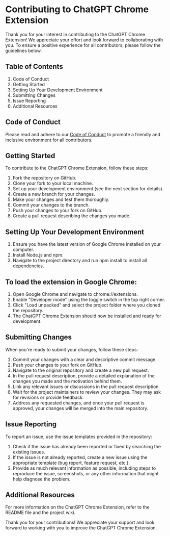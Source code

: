 # Contributing to ChatGPT Chrome Extension

Thank you for your interest in contributing to the ChatGPT Chrome Extension! We appreciate your effort and look forward to collaborating with you. To ensure a positive experience for all contributors, please follow the guidelines below.

## Table of Contents
1. Code of Conduct
2. Getting Started
3. Setting Up Your Development Environment
4. Submitting Changes
5. Issue Reporting
6. Additional Resources

## Code of Conduct
Please read and adhere to our [Code of Conduct]() to promote a friendly and inclusive environment for all contributors.

## Getting Started
To contribute to the ChatGPT Chrome Extension, follow these steps:

1. Fork the repository on GitHub.
2. Clone your fork to your local machine.
3. Set up your development environment (see the next section for details).
4. Create a new branch for your changes.
5. Make your changes and test them thoroughly.
6. Commit your changes to the branch.
7. Push your changes to your fork on GitHub.
8. Create a pull request describing the changes you made.

## Setting Up Your Development Environment
1. Ensure you have the latest version of Google Chrome installed on your computer.
2. Install Node.js and npm.
3. Navigate to the project directory and run npm install to install all dependencies.

## To load the extension in Google Chrome:

1. Open Google Chrome and navigate to chrome://extensions.
2. Enable "Developer mode" using the toggle switch in the top right corner.
3. Click "Load unpacked" and select the project folder where you cloned the repository.
4. The ChatGPT Chrome Extension should now be installed and ready for development.

## Submitting Changes
When you're ready to submit your changes, follow these steps:

1. Commit your changes with a clear and descriptive commit message.
2. Push your changes to your fork on GitHub.
3. Navigate to the original repository and create a new pull request.
4. In the pull request description, provide a detailed explanation of the changes you made and the motivation behind them.
5. Link any relevant issues or discussions in the pull request description.
6. Wait for the project maintainers to review your changes. They may ask for revisions or provide feedback.
7. Address any requested changes, and once your pull request is approved, your changes will be merged into the main repository.


## Issue Reporting
To report an issue, use the issue templates provided in the repository:

1. Check if the issue has already been reported or fixed by searching the existing issues.
2. If the issue is not already reported, create a new issue using the appropriate template (bug report, feature request, etc.).
3. Provide as much relevant information as possible, including steps to reproduce the issue, screenshots, or any other information that might help diagnose the problem.

## Additional Resources
For more information on the ChatGPT Chrome Extension, refer to the README file and the project wiki.

Thank you for your contributions! We appreciate your support and look forward to working with you to improve the ChatGPT Chrome Extension.
